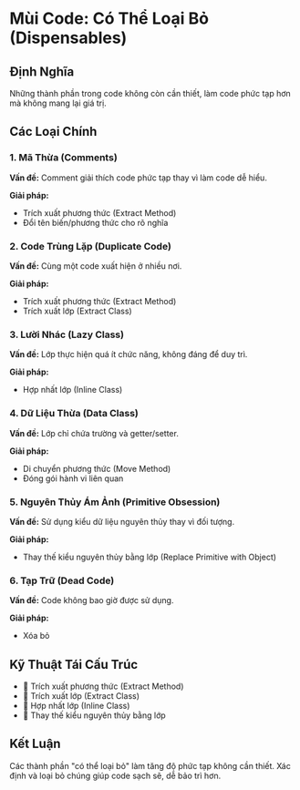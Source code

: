 # **Mùi Code: Có Thể Loại Bỏ (Dispensables)**

## **Định Nghĩa**
Những thành phần trong code không còn cần thiết, làm code phức tạp hơn mà không mang lại giá trị.

## **Các Loại Chính**

### **1. Mã Thừa (Comments)**
**Vấn đề:** Comment giải thích code phức tạp thay vì làm code dễ hiểu.

**Giải pháp:**
- Trích xuất phương thức (Extract Method)
- Đổi tên biến/phương thức cho rõ nghĩa

### **2. Code Trùng Lặp (Duplicate Code)**
**Vấn đề:** Cùng một code xuất hiện ở nhiều nơi.

**Giải pháp:**
- Trích xuất phương thức (Extract Method)
- Trích xuất lớp (Extract Class)

### **3. Lười Nhác (Lazy Class)**
**Vấn đề:** Lớp thực hiện quá ít chức năng, không đáng để duy trì.

**Giải pháp:**
- Hợp nhất lớp (Inline Class)

### **4. Dữ Liệu Thừa (Data Class)**
**Vấn đề:** Lớp chỉ chứa trường và getter/setter.

**Giải pháp:**
- Di chuyển phương thức (Move Method)
- Đóng gói hành vi liên quan

### **5. Nguyên Thủy Ám Ảnh (Primitive Obsession)**
**Vấn đề:** Sử dụng kiểu dữ liệu nguyên thủy thay vì đối tượng.

**Giải pháp:**
- Thay thế kiểu nguyên thủy bằng lớp (Replace Primitive with Object)

### **6. Tạp Trữ (Dead Code)**
**Vấn đề:** Code không bao giờ được sử dụng.

**Giải pháp:**
- Xóa bỏ

## **Kỹ Thuật Tái Cấu Trúc**
- 🔧 Trích xuất phương thức (Extract Method)
- 🔧 Trích xuất lớp (Extract Class)
- 🔧 Hợp nhất lớp (Inline Class)
- 🔧 Thay thế kiểu nguyên thủy bằng lớp

## **Kết Luận**
Các thành phần "có thể loại bỏ" làm tăng độ phức tạp không cần thiết. Xác định và loại bỏ chúng giúp code sạch sẽ, dễ bảo trì hơn.
